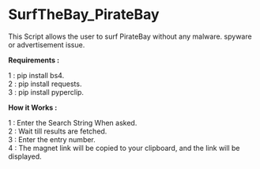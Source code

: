 # SurfTheBay_PirateBay
This Script allows the user to surf PirateBay without any malware. spyware or advertisement issue.

<b>Requirements :</b>

  1 : pip install bs4.<br>
  2 : pip install requests.<br>
  3 : pip install pyperclip.<br>

<b>How it Works :</b>

1 : Enter the Search String When asked.<br>
2 : Wait till results are fetched.<br>
3 : Enter the entry number.<br>
4 : The magnet link will be copied to your clipboard, and the link will be displayed.<br>
